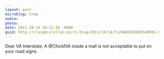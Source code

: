 ```yaml
---
layout: post
microblog: true
audio: 
photo: 
date: 2011-10-14 10:12:34 -0600
guid: http://craigmcclellan.micro.blog/2011/10/14/t124880283605549056.html
---
```

Dear VA Interstate,
A @ChickfilA inside a mall is not acceptable to put on your road signs.
